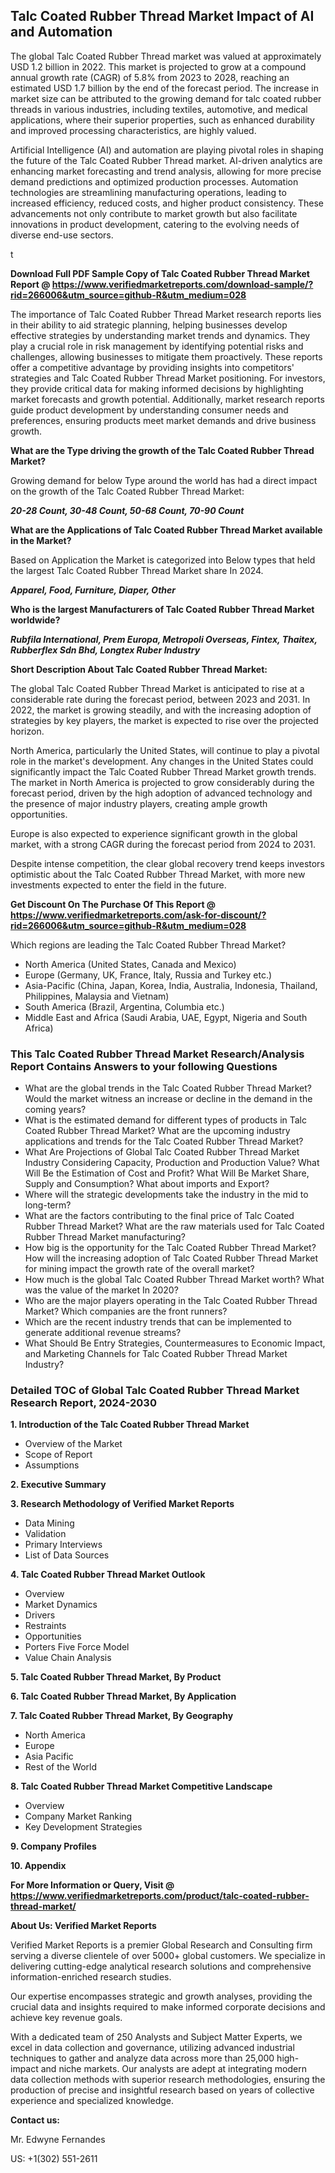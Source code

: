 <h2>Talc Coated Rubber Thread Market Impact of AI and Automation</h2><p>The global Talc Coated Rubber Thread market was valued at approximately USD 1.2 billion in 2022. This market is projected to grow at a compound annual growth rate (CAGR) of 5.8% from 2023 to 2028, reaching an estimated USD 1.7 billion by the end of the forecast period. The increase in market size can be attributed to the growing demand for talc coated rubber threads in various industries, including textiles, automotive, and medical applications, where their superior properties, such as enhanced durability and improved processing characteristics, are highly valued.</p><p>Artificial Intelligence (AI) and automation are playing pivotal roles in shaping the future of the Talc Coated Rubber Thread market. AI-driven analytics are enhancing market forecasting and trend analysis, allowing for more precise demand predictions and optimized production processes. Automation technologies are streamlining manufacturing operations, leading to increased efficiency, reduced costs, and higher product consistency. These advancements not only contribute to market growth but also facilitate innovations in product development, catering to the evolving needs of diverse end-use sectors.</p>t</p><p id="" class=""><strong>Download Full PDF Sample Copy of Talc Coated Rubber Thread Market Report @ <a href="https://www.verifiedmarketreports.com/download-sample/?rid=266006&utm_source=github-R&utm_medium=028" target="_blank">https://www.verifiedmarketreports.com/download-sample/?rid=266006&utm_source=github-R&utm_medium=028</a></strong></p><p>The importance of&nbsp;Talc Coated Rubber Thread Market research reports lies in their ability to aid strategic planning, helping businesses develop effective strategies by understanding market trends and dynamics. They play a crucial role in risk management by identifying potential risks and challenges, allowing businesses to mitigate them proactively. These reports offer a competitive advantage by providing insights into competitors' strategies and Talc Coated Rubber Thread Market positioning. For investors, they provide critical data for making informed decisions by highlighting market forecasts and growth potential. Additionally, market research reports guide product development by understanding consumer needs and preferences, ensuring products meet market demands and drive business growth.</p><p><strong>What are the&nbsp;Type driving the growth of the Talc Coated Rubber Thread Market?</strong></p><p id="" class="">Growing demand for below Type around the world has had a direct impact on the growth of the Talc Coated Rubber Thread Market:</p><em><strong>20-28 Count, 30-48 Count, 50-68 Count, 70-90 Count</strong></em></p><strong>What are the&nbsp;Applications&nbsp;of Talc Coated Rubber Thread Market available in the Market?</strong></p><p id="" class="">Based on Application the Market is categorized into Below types that held the largest Talc Coated Rubber Thread Market share In 2024.</p><em><strong>Apparel, Food, Furniture, Diaper, Other</strong></em></p><strong>Who is the largest Manufacturers of Talc Coated Rubber Thread Market worldwide?</strong></p><p><em><strong>Rubfila International, Prem Europa, Metropoli Overseas, Fintex, Thaitex, Rubberflex Sdn Bhd, Longtex Ruber Industry</strong></em></p><p id="" class=""><strong>Short Description About Talc Coated Rubber Thread Market:</strong></p><p>The global Talc Coated Rubber Thread Market is anticipated to rise at a considerable rate during the forecast period, between 2023 and 2031. In 2022, the market is growing steadily, and with the increasing adoption of strategies by key players, the market is expected to rise over the projected horizon.</p><p>North America, particularly the United States, will continue to play a pivotal role in the market's development. Any changes in the United States could significantly impact the Talc Coated Rubber Thread Market growth trends. The market in North America is projected to grow considerably during the forecast period, driven by the high adoption of advanced technology and the presence of major industry players, creating ample growth opportunities.</p><p>Europe is also expected to experience significant growth in the global market, with a strong CAGR during the forecast period from 2024 to 2031.</p><p>Despite intense competition, the clear global recovery trend keeps investors optimistic about the Talc Coated Rubber Thread Market, with more new investments expected to enter the field in the future.</p><p id="" class=""><strong>Get Discount On The Purchase Of This Report @ <a href="https://www.verifiedmarketreports.com/ask-for-discount/?rid=266006&utm_source=github-R&utm_medium=028" target="_blank">https://www.verifiedmarketreports.com/ask-for-discount/?rid=266006&utm_source=github-R&utm_medium=028</a></strong></p>Which regions are leading the Talc Coated Rubber Thread Market?</p><ul><li>North America (United States, Canada and Mexico)</li><li>Europe (Germany, UK, France, Italy, Russia and Turkey etc.)</li><li>Asia-Pacific (China, Japan, Korea, India, Australia, Indonesia, Thailand, Philippines, Malaysia and Vietnam)</li><li>South America (Brazil, Argentina, Columbia etc.)</li><li>Middle East and Africa (Saudi Arabia, UAE, Egypt, Nigeria and South Africa)</li></ul><h3 id="" class="">This Talc Coated Rubber Thread Market Research/Analysis Report Contains Answers to your following Questions</h3><ul><li>What are the global trends in the Talc Coated Rubber Thread Market? Would the market witness an increase or decline in the demand in the coming years?</li><li>What is the estimated demand for different types of products in Talc Coated Rubber Thread Market? What are the upcoming industry applications and trends for the Talc Coated Rubber Thread Market?</li><li>What Are Projections of Global Talc Coated Rubber Thread Market Industry Considering Capacity, Production and Production Value? What Will Be the Estimation of Cost and Profit? What Will Be Market Share, Supply and Consumption? What about imports and Export?</li><li>Where will the strategic developments take the industry in the mid to long-term?</li><li>What are the factors contributing to the final price of Talc Coated Rubber Thread Market? What are the raw materials used for Talc Coated Rubber Thread Market manufacturing?</li><li>How big is the opportunity for the Talc Coated Rubber Thread Market? How will the increasing adoption of Talc Coated Rubber Thread Market for mining impact the growth rate of the overall market?</li><li>How much is the global Talc Coated Rubber Thread Market worth? What was the value of the market In 2020?</li><li>Who are the major players operating in the Talc Coated Rubber Thread Market? Which companies are the front runners?</li><li>Which are the recent industry trends that can be implemented to generate additional revenue streams?</li><li>What Should Be Entry Strategies, Countermeasures to Economic Impact, and Marketing Channels for Talc Coated Rubber Thread Market Industry?</li></ul><h3 id="" class="">Detailed TOC of Global Talc Coated Rubber Thread Market Research Report, 2024-2030</h3><p id="" class=""><strong>1. Introduction of the Talc Coated Rubber Thread Market</strong></p><ul><li>Overview of the Market</li><li>Scope of Report</li><li>Assumptions</li></ul><p id="" class=""><strong>2. Executive Summary</strong></p><p id="" class=""><strong>3. Research Methodology of Verified Market Reports</strong></p><ul><li>Data Mining</li><li>Validation</li><li>Primary Interviews</li><li>List of Data Sources</li></ul><p id="" class=""><strong>4. Talc Coated Rubber Thread Market Outlook</strong></p><ul><li>Overview</li><li>Market Dynamics</li><li>Drivers</li><li>Restraints</li><li>Opportunities</li><li>Porters Five Force Model</li><li>Value Chain Analysis</li></ul><p id="" class=""><strong>5. Talc Coated Rubber Thread Market, By Product</strong></p><p id="" class=""><strong>6. Talc Coated Rubber Thread Market, By Application</strong></p><p id="" class=""><strong>7. Talc Coated Rubber Thread Market, By Geography</strong></p><ul><li>North America</li><li>Europe</li><li>Asia Pacific</li><li>Rest of the World</li></ul><p id="" class=""><strong>8. Talc Coated Rubber Thread Market Competitive Landscape</strong></p><ul><li>Overview</li><li>Company Market Ranking</li><li>Key Development Strategies</li></ul><p id="" class=""><strong>9. Company Profiles</strong></p><p id="" class=""><strong>10. Appendix</strong></p><p id="" class=""><strong>For More Information or Query, Visit @ <a href="https://www.verifiedmarketreports.com/product/talc-coated-rubber-thread-market/" target="_blank">https://www.verifiedmarketreports.com/product/talc-coated-rubber-thread-market/</a></strong></p><p id="" class=""><strong>About Us: Verified Market Reports</strong></p><p id="" class="">Verified Market Reports is a premier Global Research and Consulting firm serving a diverse clientele of over 5000+ global customers. We specialize in delivering cutting-edge analytical research solutions and comprehensive information-enriched research studies.</p><p id="" class="">Our expertise encompasses strategic and growth analyses, providing the crucial data and insights required to make informed corporate decisions and achieve key revenue goals.</p><p id="" class="">With a dedicated team of 250 Analysts and Subject Matter Experts, we excel in data collection and governance, utilizing advanced industrial techniques to gather and analyze data across more than 25,000 high-impact and niche markets. Our analysts are adept at integrating modern data collection methods with superior research methodologies, ensuring the production of precise and insightful research based on years of collective experience and specialized knowledge.</p><p id="" class=""><strong>Contact us:</strong></p><p id="" class="">Mr. Edwyne Fernandes</p><p id="" class="">US: +1(302) 551-2611</p>